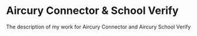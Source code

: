 # Aircury Connector & School Verify

The description of my work for Aircury Connector and Aircury School Verify
